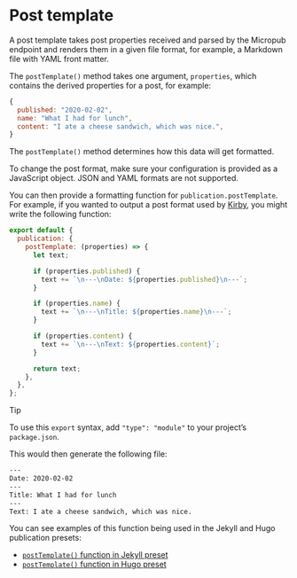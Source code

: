 # Post template

A post template takes post properties received and parsed by the Micropub endpoint and renders them in a given file format, for example, a Markdown file with YAML front matter.

The `postTemplate()` method takes one argument, `properties`, which contains the derived properties for a post, for example:

```js
{
  published: "2020-02-02",
  name: "What I had for lunch",
  content: "I ate a cheese sandwich, which was nice.",
}
```

The `postTemplate()` method determines how this data will get formatted.

To change the post format, make sure your configuration is provided as a JavaScript object. JSON and YAML formats are not supported.

You can then provide a formatting function for `publication.postTemplate`. For example, if you wanted to output a post format used by [Kirby](https://getkirby.com), you might write the following function:

```js
export default {
  publication: {
    postTemplate: (properties) => {
      let text;

      if (properties.published) {
        text += `\n---\nDate: ${properties.published}\n---`;
      }

      if (properties.name) {
        text += `\n---\nTitle: ${properties.name}\n---`;
      }

      if (properties.content) {
        text += `\n---\nText: ${properties.content}`;
      }

      return text;
    },
  },
};
```

> [!TIP]
> To use this `export` syntax, add `"type": "module"` to your project’s `package.json`.

This would then generate the following file:

```txt
---
Date: 2020-02-02
---
Title: What I had for lunch
---
Text: I ate a cheese sandwich, which was nice.
```

You can see examples of this function being used in the Jekyll and Hugo publication presets:

- [`postTemplate()` function in Jekyll preset](https://github.com/getindiekit/indiekit/blob/main/packages/preset-jekyll/index.js)
- [`postTemplate()` function in Hugo preset](https://github.com/getindiekit/indiekit/blob/main/packages/preset-hugo/index.js)
